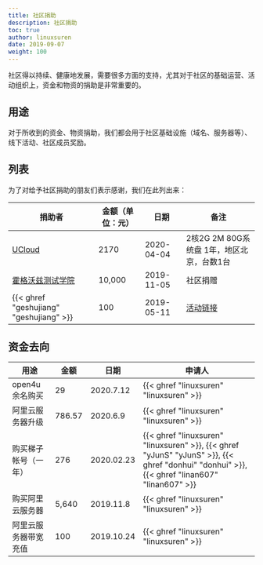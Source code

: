 ```yaml
---
title: 社区捐助
description: 社区捐助
toc: true
author: linuxsuren
date: 2019-09-07
weight: 100
---
```


社区得以持续、健康地发展，需要很多方面的支持，尤其对于社区的基础运营、活动组织上，资金和物资的捐助是非常重要的。

## 用途

对于所收到的资金、物资捐助，我们都会用于社区基础设施（域名、服务器等）、线下活动、社区成员奖励。

## 列表

为了对给予社区捐助的朋友们表示感谢，我们在此列出来：

|捐助者|金额（单位：元）|日期|备注|
|---|---|---|---|
| [UCloud](https://www.ucloud.cn/) | 2170 | 2020-04-04 | 2核2G 2M 80G系统盘 1年，地区北京，台数1台 |
|[霍格沃兹测试学院](https://testing-studio.com)|10,000|2019-11-05|社区捐赠|
|{{< ghref "geshujiang" "geshujiang" >}}|100|2019-05-11|[活动链接](https://jenkins-zh.cn/event/beijing-2019-06-22/)|

## 资金去向

|用途|金额|日期|申请人|
|---|---|---|---|
| open4u余名购买 | 29 | 2020.7.12 |{{< ghref "linuxsuren" "linuxsuren" >}}|
| 阿里云服务器升级 | 786.57 | 2020.6.9 |{{< ghref "linuxsuren" "linuxsuren" >}}|
| 购买梯子帐号（一年） | 276 | 2020.02.23 | {{< ghref "linuxsuren" "linuxsuren" >}}, {{< ghref "yJunS" "yJunS" >}}, {{< ghref "donhui" "donhui" >}}, {{< ghref "linan607" "linan607" >}} |
|购买阿里云服务器|5,640|2019.11.8|{{< ghref "linuxsuren" "linuxsuren" >}}|
|阿里云服务器带宽充值|100|2019.10.24|{{< ghref "linuxsuren" "linuxsuren" >}}|
